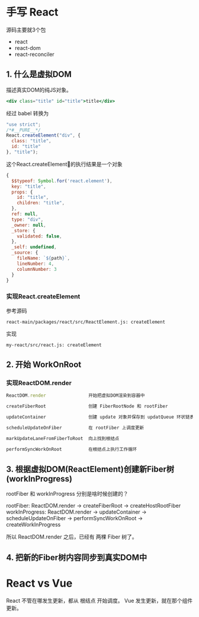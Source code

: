 # 手写 React
源码主要就3个包
* react
* react-dom
* react-reconciler

## 1. 什么是虚拟DOM
描述真实DOM的纯JS对象。
```jsx
<div class="title" id="title">title</div>
```
经过 babel 转换为
```js
"use strict";
/*#__PURE__*/
React.createElement("div", {
  class: "title",
  id: "title"
}, "title");
```
这个React.createElement的执行结果是一个对象
```js
{
  $$typeof: Symbol.for('react.element'),
  key: "title",
  props: {
    id: "title",
    children: "title",
  },
  ref: null,
  type: "div",
  _owner: null,
  _store: {
    validated: false,
  },
  _self: undefined,
  _source: {
    fileName: `${path}`,
    lineNumber: 4,
    columnNumber: 3
  }
}
```
### 实现React.createElement
参考源码
```shell
react-main/packages/react/src/ReactElement.js: createElement
```
实现
```shell
my-react/src/react.js: createElement
```

## 2. 开始 WorkOnRoot

### 实现ReactDOM.render
```js
ReactDOM.render                开始把虚拟DOM渲染到容器中

createFiberRoot                创建 FiberRootNode 和 rootFiber

updateContainer                创建 update 对象并保存到 updatQueue 环状链表中

scheduleUpdateOnFiber          在 rootFiber 上调度更新

markUpdateLaneFromFiberToRoot  向上找到根结点

performSyncWorkOnRoot          在根结点上执行工作循环

```

## 3. 根据虚拟DOM(ReactElement)创建新Fiber树(workInProgress)

rootFiber 和 workInProgress 分别是啥时候创建的？

rootFiber: ReactDOM.render -> createFiberRoot -> createHostRootFiber
workInProgress: ReactDOM.render -> updateContainer -> scheduleUpdateOnFiber -> performSyncWorkOnRoot -> createWorkInProgress

所以 ReactDOM.render 之后，已经有 两棵 Fiber 树了。

## 4. 把新的Fiber树内容同步到真实DOM中



# React vs Vue
React 不管在哪发生更新，都从 根结点 开始调度。
Vue 发生更新，就在那个组件更新。